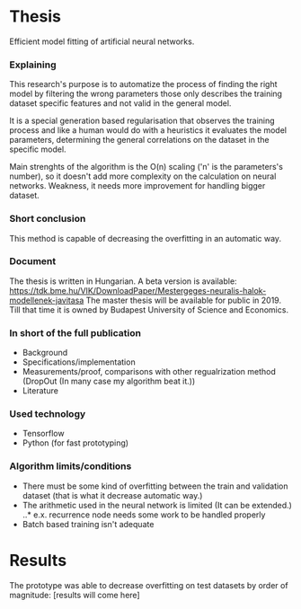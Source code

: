 # Thesis
Efficient model fitting of artificial neural networks.

### Explaining
This research's purpose is to automatize the process of finding the right model by filtering the wrong parameters those only describes the training dataset specific features and not valid in the general model.

It is a special generation based regularisation that observes the training process and like a human would do with a heuristics it evaluates the model parameters, determining the general correlations on the dataset in the specific model. 

Main strenghts of the algorithm is the O(n) scaling ('n' is the parameters's number), so it doesn't add more complexity on the calculation on neural networks. Weakness, it needs more improvement for handling bigger dataset. 

### Short conclusion
This method is capable of decreasing the overfitting in an automatic way. 

### Document
The thesis is written in Hungarian. 
A beta version is available: https://tdk.bme.hu/VIK/DownloadPaper/Mestergeges-neuralis-halok-modellenek-javitasa 
The master thesis will be available for public in 2019. Till that time it is owned by Budapest University of Science and Economics.

### In short of the full publication
+ Background
+ Specifications/implementation
+ Measurements/proof, comparisons with other regualrization method (DropOut (In many case my algorithm beat it.))
+ Literature

### Used technology
+ Tensorflow
+ Python (for fast prototyping)

### Algorithm limits/conditions
+ There must be some kind of overfitting between the train and validation dataset (that is what it decrease automatic way.)
+ The arithmetic used in the neural network is limited (It can be extended.)
..* e.x. recurrence node needs some work to be handled properly
+ Batch based training isn't adequate

# Results
The prototype was able to decrease overfitting on test datasets by order of magnitude:
[results will come here]
